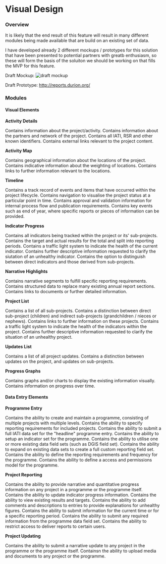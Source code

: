 # Visual Design

### Overview
It is likely that the end result of this feature will result in many different modules being made available that are build on an existing set of data.

I have developed already 2 different mockups / prototypes for this solution that have been presented to potential partners with greatb enthusiasm, so these will form the basis of the soluiton we should be working on that fills the MVP for this feature.

Draft Mockup:
![draft mockup](https://raw.githubusercontent.com/akvo/akvo-product-design/master/RSR/Features/6-PaperlessReporting/FunctionalDesign/assets/rsr_reporting_over_time_mockup_draftv2_14_11_2014.png)

Draft Prototype: http://reports.durion.org/

### Modules

#### Visual Elements

**Activity Details**

Contains information about the project/activity.
Contains information about the partners and network of the project.
Contains all IATI, RSR and other known identifiers.
Contains external links relevant to the project content.

**Activity Map**

Contains geographical information about the locations of the project.
Contains indicative information about the weighting of locations.
Contains links to further information relevant to the locations.

**Timeline**

Contains a track record of events and items that have occurred within the project lifecycle.
Contains navigation to visualise the project status at a particular point in time.
Contains approval and validation information for internal process flow and publication requirements.
Contains key events such as end of year, where specific reports or pieces of information can be provided.

**Indicator Progress**

Contains all indicators being tracked within the project or its' sub-projects.
Contains the target and actual results for the total and split into reporting periods.
Contains a traffic light system to indicate the health of the current indicator.
Contains further descriptive information requested to clarify the siutation of an unhealthy indicator.
Contains the option to distinguish between direct indicators and those derived from sub-projects.

**Narrative Highlights**

Contains narrative segments to fulfill specific reporting requirements.
Contains structured data to replace many existing annual report sections.
Contains links to documents or further detailed information.

**Project List**

Contains a list of all sub-projects.
Contains a distinction between direct sub-project (children) and indirect sub-projects (grandchildren / nieces or nephews).
Contains links to further information on these projects.
Contains a traffic light system to indicate the health of the indicators within the project.
Contains further descriptive information requested to clarify the situation of an unhealthy project.

**Updates List**

Contains a list of all project updates.
Contains a distinction between updates on the project, and updates on sub-projects.

**Progress Graphs**

Contains graphs and/or charts to display the existing information visually.
Contains information on progress over time.

#### Data Entry Elements

**Programme Entry**

Contains the ability to create and maintain a programme, consisting of multiple projects with multiple levels.
Contains the ability to specify reporting requirements for included projects.
Contains the ability to submit a full IATI data set for the "headline" programme entry.
Contains the ability to setup an indicator set for the programme.
Contains the ability to utilise one or more existing data field sets (such as DGIS field set).
Contains the ability to expand on existing data sets to create a full custom  reporting field set.
Contains the ability to define the reporting requirements and frequency for the programme.
Contains the ability to define a access and permissions model for the programme.

**Project Reporting**

Contains the ability to provide narrative and quantitative progress information on any project in a programme or the programme itself.
Contains the ability to update indicator progress information.
Contains the ability to view existing results and targets.
Contains the ability to add comments and descriptions to entries to provide explanations for unhealthy figures.
Contains the ability to submit information for the current time or for a specific reporting period.
Contains the ability to submit any required information from the programme data field set.
Contains the ability to restrict access to deliver reports to certain users.

**Project Updating**

Contains the ability to submit a narrative update to any project in the programme or the programme itself.
Containsn the ability to upload media and documents to any project or the programme.